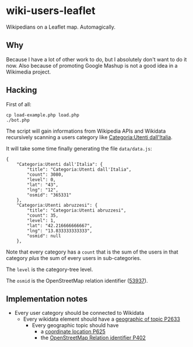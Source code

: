 # wiki-users-leaflet
Wikipedians on a Leaflet map. Automagically.

## Why
Because I have a lot of other work to do, but I absolutely don't want to do it now. Also because of promoting Google Mashup is not a good idea in a Wikimedia project.

## Hacking
First of all:

    cp load-example.php load.php
    ./bot.php

The script will gain informations from Wikipedia APIs and Wikidata recursively scanning a users category like [Categoria:Utenti dall'Italia](https://it.wikipedia.org/wiki/Categoria:Utenti_dall%27Italia).

It will take some time finally generating the file `data/data.js`:

```
{
    "Categoria:Utenti dall'Italia": {
        "title": "Categoria:Utenti dall'Italia",
        "count": 3080,
        "level": 0,
        "lat": "43",
        "lng": "12",
        "osmid": "365331"
    },
    "Categoria:Utenti abruzzesi": {
        "title": "Categoria:Utenti abruzzesi",
        "count": 35,
        "level": 1,
        "lat": "42.216666666667",
        "lng": "13.833333333333",
        "osmid": null
    },
```

Note that every category has a `count` that is the sum of the users in that category _plus_ the sum of every users in sub-categories.

The `level` is the category-tree level.

The `osmid` is the OpenStreetMap relation identifier ([53937](https://www.openstreetmap.org/relation/53937)).

## Implementation notes
- Every user category should be connected to Wikidata
  - Every wikidata element should have a [geographic of topic P2633](https://www.wikidata.org/wiki/Property:P2633)
    - Every geographic topic should have
      - a [coordinate location P625](https://www.wikidata.org/wiki/Property:P625)
      - the [OpenStreetMap Relation identifier P402](https://www.wikidata.org/wiki/Property:P402)
